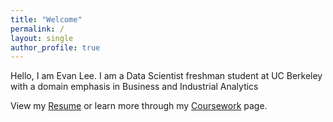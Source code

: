 ```yaml
---
title: "Welcome"
permalink: /
layout: single
author_profile: true
---
```


Hello, I am Evan Lee. I am a Data Scientist freshman student at UC Berkeley with a domain emphasis in Business and Industrial Analytics

View my [Resume](/assets/images/Resume.pdf) or learn more through my [Coursework](/coursework/) page.
 